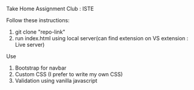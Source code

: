 Take Home Assignment 
Club : ISTE

Follow these instructions: 
1) git clone "repo-link"
2) run index.html using local server(can find extension on VS extension 
    : Live server)

Use 
1) Bootstrap for navbar
2) Custom CSS (I prefer to write my own CSS)
3) Validation using vanilla javascript


